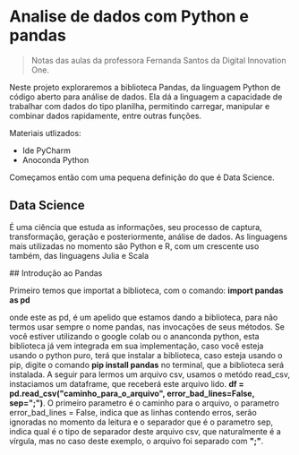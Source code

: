 # Analise de dados com Python e pandas

>Notas das aulas da professora Fernanda Santos da Digital Innovation One.

<p>
Neste projeto exploraremos a biblioteca Pandas, da linguagem Python de código aberto para análise de dados. Ela dá a linguagem a capacidade de trabalhar com dados do tipo planilha, permitindo carregar, manipular e combinar dados rapidamente, entre outras funções.
</p>

Materiais utlizados:
- Ide PyCharm
- Anoconda Python

Começamos então com uma pequena definição do que é Data Science.
## Data Science
<p>
É uma ciência que estuda as informações, seu processo de captura, transformação, geração e posteriormente, análise de dados.
As linguagens mais utilizadas no momento são Python e R, com  um crescente uso também, das linguagens Julia e Scala
</p>
## Introdução ao Pandas

Primeiro temos que importat a biblioteca, com o comando:
**import pandas as pd**

onde este as pd, é um apelido que estamos dando a biblioteca, para não termos usar sempre o nome pandas, nas invocações de seus métodos. Se você estiver utilizando o google colab ou o ananconda python, esta biblioteca já vem integrada em sua implementação, caso você esteja usando o python puro, terá que instalar a biblioteca, caso esteja usando o pip, digite o comando **pip install pandas** no terminal, que a biblioteca será instalada.
A seguir para lermos um arquivo csv, usamos o metódo read_csv, instaciamos um dataframe, que receberá este arquivo lido.
**df = pd.read_csv("caminho_para_o_arquivo", error_bad_lines=False, sep=";")**. O primeiro parametro é o caminho para o arquivo, o parametro error_bad_lines = False, indica que as linhas contendo erros, serão ignoradas no momento da leitura e o separador que é o parametro sep, indica qual é o tipo de separador deste arquivo csv, que naturalmente é a vírgula, mas no caso deste exemplo, o arquivo foi separado com  **";"**.

